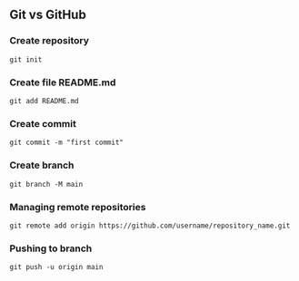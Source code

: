 ## Git vs GitHub

### Create repository

```
git init
```

### Create file README.md

```
git add README.md
```

### Create commit

```
git commit -m "first commit"
```

### Create branch

```
git branch -M main
```

### Managing remote repositories 

```
git remote add origin https://github.com/username/repository_name.git
```

### Pushing to branch

```
git push -u origin main
```